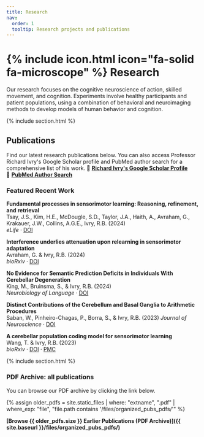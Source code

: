 ```yaml
---
title: Research
nav:
  order: 1
  tooltip: Research projects and publications
---
```


# {% include icon.html icon="fa-solid fa-microscope" %} Research

Our research focuses on the cognitive neuroscience of action, skilled movement, and cognition. Experiments involve healthy participants and patient populations, using a combination of behavioral and neuroimaging methods to develop models of human behavior and cognition.

{% include section.html %}
## Publications
Find our latest research publications below. You can also access Professor Richard Ivry's Google Scholar profile and PubMed author search for a comprehensive list of his work.
🧠 **[Richard Ivry's Google Scholar Profile](https://scholar.google.com/citations?user=nicnuy4AAAAJ&hl=en)**  
🔗 **[PubMed Author Search](https://pubmed.ncbi.nlm.nih.gov/?term=Ivry+RB%5BAuthor%5D)**


### Featured Recent Work
**Fundamental processes in sensorimotor learning: Reasoning, refinement, and retrieval**  
Tsay, J.S., Kim, H.E., McDougle, S.D., Taylor, J.A., Haith, A., Avraham, G., Krakauer, J.W., Collins, A.G.E., Ivry, R.B. (2024)  
*eLife* · [DOI](https://doi.org/10.7554/eLife.91839)

**Interference underlies attenuation upon relearning in sensorimotor adaptation**  
Avraham, G. & Ivry, R.B. (2024)  
*bioRxiv* · [DOI](https://doi.org/10.1101/2024.05.27.596118)

**No Evidence for Semantic Prediction Deficits in Individuals With Cerebellar Degeneration**  
King, M., Bruinsma, S., & Ivry, R.B. (2024)  
*Neurobiology of Language* · [DOI](https://doi.org/10.1162/nol_a_00083)

**Distinct Contributions of the Cerebellum and Basal Ganglia to Arithmetic Procedures**  
Saban, W., Pinheiro-Chagas, P., Borra, S., & Ivry, R.B. (2023) 
*Journal of Neuroscience* · [DOI](https://doi.org/10.1523/JNEUROSCI.1482-22.2023)

**A cerebellar population coding model for sensorimotor learning**  
Wang, T. & Ivry, R.B. (2023)  
*bioRxiv* · [DOI](https://doi.org/10.1101/2023.07.04.547720) · [PMC](https://pmc.ncbi.nlm.nih.gov/articles/PMC10349940/)

{% include section.html %}

### PDF Archive: all publications
You can browse our PDF archive by clicking the link below.

{% assign older_pdfs = site.static_files | where: "extname", ".pdf" | where_exp: "file", "file.path contains '/files/organized_pubs_pdfs/'" %}

**[Browse {{ older_pdfs.size }} Earlier Publications (PDF Archive)]({{ site.baseurl }}/files/organized_pubs_pdfs/)**

